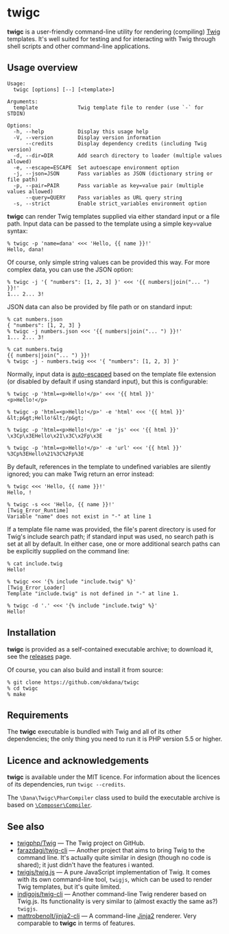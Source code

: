 # twigc

**twigc** is a user-friendly command-line utility for rendering (compiling)
[Twig](http://twig.sensiolabs.org/) templates. It's well suited for testing and
for interacting with Twig through shell scripts and other command-line
applications.

## Usage overview

```
Usage:
  twigc [options] [--] [<template>]

Arguments:
  template             Twig template file to render (use `-` for STDIN)

Options:
  -h, --help           Display this usage help
  -V, --version        Display version information
      --credits        Display dependency credits (including Twig version)
  -d, --dir=DIR        Add search directory to loader (multiple values allowed)
  -e, --escape=ESCAPE  Set autoescape environment option
  -j, --json=JSON      Pass variables as JSON (dictionary string or file path)
  -p, --pair=PAIR      Pass variable as key=value pair (multiple values allowed)
      --query=QUERY    Pass variables as URL query string
  -s, --strict         Enable strict_variables environment option
```

**twigc** can render Twig templates supplied via either standard input or a file
path. Input data can be passed to the template using a simple key=value syntax:

```
% twigc -p 'name=dana' <<< 'Hello, {{ name }}!'
Hello, dana!
```

Of course, only simple string values can be provided this way. For more complex
data, you can use the JSON option:

```
% twigc -j '{ "numbers": [1, 2, 3] }' <<< '{{ numbers|join("... ") }}!'
1... 2... 3!
```

JSON data can also be provided by file path or on standard input:

```
% cat numbers.json
{ "numbers": [1, 2, 3] }
% twigc -j numbers.json <<< '{{ numbers|join("... ") }}!'
1... 2... 3!

% cat numbers.twig
{{ numbers|join("... ") }}!
% twigc -j - numbers.twig <<< '{ "numbers": [1, 2, 3] }'
```

Normally, input data is [auto-escaped](http://twig.sensiolabs.org/doc/api.html)
based on the template file extension (or disabled by default if using standard
input), but this is configurable:

```
% twigc -p 'html=<p>Hello!</p>' <<< '{{ html }}'
<p>Hello!</p>

% twigc -p 'html=<p>Hello!</p>' -e 'html' <<< '{{ html }}'
&lt;p&gt;Hello!&lt;/p&gt;

% twigc -p 'html=<p>Hello!</p>' -e 'js' <<< '{{ html }}'
\x3Cp\x3EHello\x21\x3C\x2Fp\x3E

% twigc -p 'html=<p>Hello!</p>' -e 'url' <<< '{{ html }}'
%3Cp%3EHello%21%3C%2Fp%3E
```

By default, references in the template to undefined variables are silently
ignored; you can make Twig return an error instead:

```
% twigc <<< 'Hello, {{ name }}!'
Hello, !

% twigc -s <<< 'Hello, {{ name }}!'
[Twig_Error_Runtime]
Variable "name" does not exist in "-" at line 1
```

If a template file name was provided, the file's parent directory is used for
Twig's include search path; if standard input was used, no search path is set at
all by default. In either case, one or more additional search paths can be
explicitly supplied on the command line:

```
% cat include.twig
Hello!

% twigc <<< '{% include "include.twig" %}'
[Twig_Error_Loader]
Template "include.twig" is not defined in "-" at line 1.

% twigc -d '.' <<< '{% include "include.twig" %}'
Hello!
```

## Installation

**twigc** is provided as a self-contained executable archive; to download it,
see the [releases](https://github.com/okdana/twigc/releases) page.

Of course, you can also build and install it from source:

```
% git clone https://github.com/okdana/twigc
% cd twigc
% make
```

## Requirements

The **twigc** executable is bundled with Twig and all of its other dependencies;
the only thing you need to run it is PHP version 5.5 or higher.

## Licence and acknowledgements

**twigc** is available under the MIT licence. For information about the licences
of its dependencies, run `twigc --credits`.

The `\Dana\Twigc\PharCompiler` class used to build the executable archive is
based on
[`\Composer\Compiler`](https://github.com/composer/composer/blob/master/src/Composer/Compiler.php).

## See also

* [twigphp/Twig](https://github.com/twigphp/Twig) —
  The Twig project on GitHub.
* [farazdagi/twig-cli](https://github.com/farazdagi/twig-cli) —
  Another project that aims to bring Twig to the command line. It's actually
  quite similar in design (though no code is shared); it just didn't have the
  features i wanted.
* [twigjs/twig.js](https://github.com/twigjs/twig.js) —
  A pure JavaScript implementation of Twig. It comes with its own command-line
  tool, `twigjs`, which can be used to render Twig templates, but it's quite
  limited.
* [indigojs/twig-cli](https://github.com/indigojs/twig-cli) —
  Another command-line Twig renderer based on Twig.js. Its functionality is very
  similar to (almost exactly the same as?) `twigjs`.
* [mattrobenolt/jinja2-cli](https://github.com/mattrobenolt/jinja2-cli) —
  A command-line [Jinja2](http://jinja.pocoo.org/) renderer. Very comparable to
  **twigc** in terms of features.

